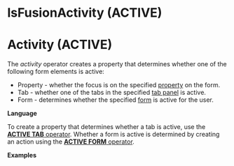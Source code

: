 # lsFusionActivity (ACTIVE)

# Activity (ACTIVE)

The *activity* operator creates a property that determines whether one of the following form elements is active:

-   Property - whether the focus is on the specified [property](Properties.md) on the form.
-   Tab - whether one of the tabs in the specified [tab panel](Form-design_29884443.html#Formdesign-tab) is active.
-   Form - determines whether the specified [form](Forms.md) is active for the user.

**Language**

To create a property that determines whether a tab is active, use the [**ACTIVE TAB** operator](ACTIVE_TAB_operator.md). Whether a form is active is determined by creating an action using the [**ACTIVE FORM** operator](ACTIVE_FORM_operator.md).

**Examples**



  
